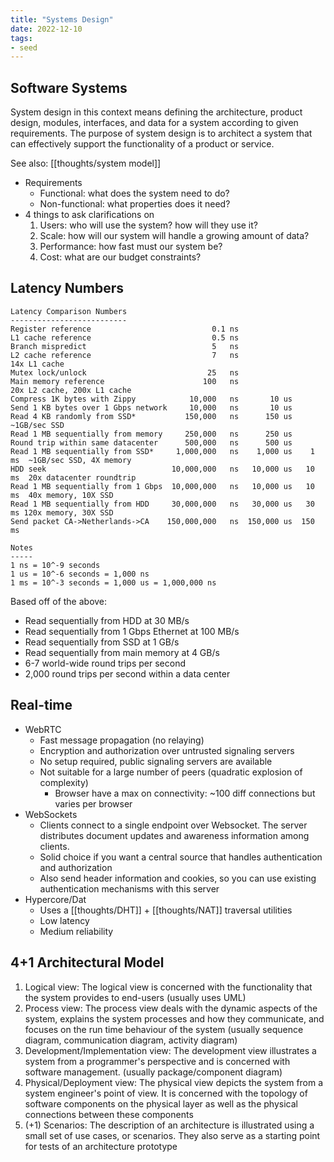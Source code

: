 ```yaml
---
title: "Systems Design"
date: 2022-12-10
tags:
- seed
---
```


## Software Systems
System design in this context means defining the architecture, product design, modules, interfaces, and data for a system according to given requirements. The purpose of system design is to architect a system that can effectively support the functionality of a product or service.

See also: [[thoughts/system model]]

- Requirements
	- Functional: what does the system need to do?
	- Non-functional: what properties does it need?
- 4 things to ask clarifications on
	1. Users: who will use the system? how will they use it?
	2. Scale: how will our system will handle a growing amount of data?
	3. Performance: how fast must our system be?
	4. Cost: what are our budget constraints?

## Latency Numbers
```
Latency Comparison Numbers
--------------------------
Register reference                           0.1 ns
L1 cache reference                           0.5 ns
Branch mispredict                            5   ns
L2 cache reference                           7   ns                      14x L1 cache
Mutex lock/unlock                           25   ns
Main memory reference                      100   ns                      20x L2 cache, 200x L1 cache
Compress 1K bytes with Zippy            10,000   ns       10 us
Send 1 KB bytes over 1 Gbps network     10,000   ns       10 us
Read 4 KB randomly from SSD*           150,000   ns      150 us          ~1GB/sec SSD
Read 1 MB sequentially from memory     250,000   ns      250 us
Round trip within same datacenter      500,000   ns      500 us
Read 1 MB sequentially from SSD*     1,000,000   ns    1,000 us    1 ms  ~1GB/sec SSD, 4X memory
HDD seek                            10,000,000   ns   10,000 us   10 ms  20x datacenter roundtrip
Read 1 MB sequentially from 1 Gbps  10,000,000   ns   10,000 us   10 ms  40x memory, 10X SSD
Read 1 MB sequentially from HDD     30,000,000   ns   30,000 us   30 ms 120x memory, 30X SSD
Send packet CA->Netherlands->CA    150,000,000   ns  150,000 us  150 ms

Notes
-----
1 ns = 10^-9 seconds
1 us = 10^-6 seconds = 1,000 ns
1 ms = 10^-3 seconds = 1,000 us = 1,000,000 ns
```

Based off of the above:
-   Read sequentially from HDD at 30 MB/s
-   Read sequentially from 1 Gbps Ethernet at 100 MB/s
-   Read sequentially from SSD at 1 GB/s
-   Read sequentially from main memory at 4 GB/s
-   6-7 world-wide round trips per second
-   2,000 round trips per second within a data center

## Real-time
- WebRTC
	- Fast message propagation (no relaying)
	- Encryption and authorization over untrusted signaling servers
	- No setup required, public signaling servers are available
	- Not suitable for a large number of peers (quadratic explosion of complexity)
		- Browser have a max on connectivity: ~100 diff connections but varies per browser
- WebSockets
	- Clients connect to a single endpoint over Websocket. The server distributes document updates and awareness information among clients.
	- Solid choice if you want a central source that handles authentication and authorization
	- Also send header information and cookies, so you can use existing authentication mechanisms with this server
- Hypercore/Dat
	- Uses a [[thoughts/DHT]] + [[thoughts/NAT]] traversal utilities
	- Low latency
	- Medium reliability

## 4+1 Architectural Model
1. Logical view: The logical view is concerned with the functionality that the system provides to end-users (usually uses UML)
2. Process view: The process view deals with the dynamic aspects of the system, explains the system processes and how they communicate, and focuses on the run time behaviour of the system (usually sequence diagram, communication diagram, activity diagram)
3. Development/Implementation view: The development view illustrates a system from a programmer's perspective and is concerned with software management. (usually package/component diagram)
4. Physical/Deployment view: The physical view depicts the system from a system engineer's point of view. It is concerned with the topology of software components on the physical layer as well as the physical connections between these components
5. (+1) Scenarios: The description of an architecture is illustrated using a small set of use cases, or scenarios. They also serve as a starting point for tests of an architecture prototype